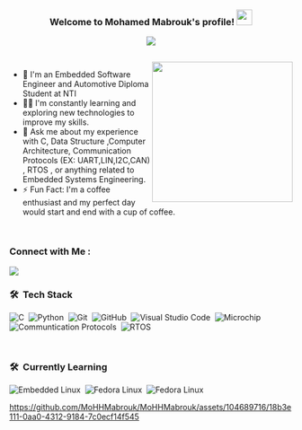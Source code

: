 


<h3 align="center">
  Welcome to Mohamed Mabrouk's profile!
  <img src="https://media.giphy.com/media/hvRJCLFzcasrR4ia7z/giphy.gif" width="28">
</h3>

<!-- Typing SVG by DenverCoder1 - https://github.com/DenverCoder1/readme-typing-svg -->
<p align="center">
  <a href="https://github.com/DenverCoder1/readme-typing-svg"><img src="https://readme-typing-svg.herokuapp.com/?lines=Embedded%20Software%20Developer;Always%20learning%20new%20things&font=Fira%20Code&center=true&width=440&height=45&color=5DF727&vCenter=true&size=22"></a>
</p> 



<img align="center" src="https://media.giphy.com/media/CAM1sOA4pKGuzKlIPt/giphy.gif" width= 100% height=15px>

<img width="250" align="right" src="https://media.giphy.com/media/QpVUMRUJGokfqXyfa1/giphy.gif">


- 🏢 I'm an Embedded Software Engineer and Automotive Diploma Student at NTI
- 👨‍💻 I'm constantly learning and exploring new technologies to improve my skills.
- 💬 Ask me about my experience with C, Data Structure ,Computer Architecture,
  Communication Protocols (EX: UART,LIN,I2C,CAN) , RTOS , or anything related to Embedded Systems Engineering.
- ⚡ Fun Fact: I'm a coffee enthusiast and my perfect day would start and end with a cup of coffee.

<img align="center" src="https://media.giphy.com/media/CAM1sOA4pKGuzKlIPt/giphy.gif" width= 100% height=15px>


### Connect with Me :

<a href="https://www.linkedin.com/in/moh-mabrouk/" target="_blank"><img src="https://img.shields.io/badge/-Mohamed%20Mabrouk-0077B5?style=for-the-badge&logo=Linkedin&logoColor=white"/></a>

### 🛠 &nbsp;Tech Stack
![C](https://img.shields.io/badge/-C-05122A?style=flat&logo=C)&nbsp;
![Python](https://img.shields.io/badge/-Python%20-05122A?style=flat&logo=python)&nbsp;
![Git](https://img.shields.io/badge/-Git-05122A?style=flat&logo=git)&nbsp;
![GitHub](https://img.shields.io/badge/-GitHub-05122A?style=flat&logo=github)&nbsp;
![Visual Studio Code](https://img.shields.io/badge/-Visual%20Studio%20Code-05122A?style=flat&logo=visual-studio-code&logoColor=007ACC)&nbsp;
![Microchip](https://img.shields.io/badge/-Microchip%20Studio-05122A?style=flat&logo=Microchip%20Studio)&nbsp;
![Communtication Protocols](https://img.shields.io/badge/-Communiction%20Protocols-05122A?style=flat&logo=Communiction%20Protocols)&nbsp;
![RTOS](https://img.shields.io/badge/-RTOS-05122A?style=flat&logo=RTOS)&nbsp;

<img align="center" src="https://media.giphy.com/media/CAM1sOA4pKGuzKlIPt/giphy.gif" width= 100% height=15px>


### 🛠 &nbsp;Currently Learning
![Embedded Linux](https://img.shields.io/badge/-Embedded%20Linux-05122A?style=flat&logo=Embedded%20Linux)&nbsp;
![Fedora Linux](https://img.shields.io/badge/-fedora-05122A?style=flat&logo=fedora)&nbsp;
![Fedora Linux](https://img.shields.io/badge/-AUTOSAR-05122A?style=flat&logo=AUTOSAR)&nbsp;



https://github.com/MoHHMabrouk/MoHHMabrouk/assets/104689716/18b3e111-0aa0-4312-9184-7c0ecf14f545


<br>

</a>
